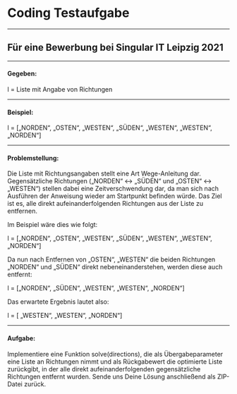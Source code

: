 # Coding Testaufgabe
-------------------------------------------------
## Für eine Bewerbung bei Singular IT Leipzig 2021

--------------------------------------------------------------
#### Gegeben:
l = Liste mit Angabe von Richtungen

--------------------------------------------------------------
#### Beispiel:
l = [„NORDEN“, „OSTEN“, „WESTEN“, „SÜDEN“, „WESTEN“, „WESTEN“, „NORDEN“]

--------------------------------------------------------------
#### Problemstellung:

Die Liste mit Richtungsangaben stellt eine Art Wege-Anleitung dar. 
Gegensätzliche Richtungen („NORDEN“ <-> „SÜDEN“ und „OSTEN“ <-> „WESTEN“) stellen dabei eine
Zeitverschwendung dar, da man sich nach Ausführen der Anweisung wieder am
Startpunkt befinden würde. 
Das Ziel ist es, alle direkt aufeinanderfolgenden Richtungen aus der Liste zu entfernen.

Im Beispiel wäre dies wie folgt:

l = [„NORDEN“, „OSTEN“, „WESTEN“, „SÜDEN“, „WESTEN“, „WESTEN“, „NORDEN“]

Da nun nach Entfernen von „OSTEN“, „WESTEN“ die beiden Richtungen „NORDEN“ und
„SÜDEN“ direkt nebeneinanderstehen, werden diese auch entfernt:

l = [„NORDEN“, „SÜDEN“, „WESTEN“, „WESTEN“, „NORDEN“]

Das erwartete Ergebnis lautet also:

l = [ „WESTEN“, „WESTEN“, „NORDEN“]

--------------------------------------------------------------
#### Aufgabe:
Implementiere eine Funktion solve(directions), die als Übergabeparameter eine Liste an
Richtungen nimmt und als Rückgabewert die optimierte Liste zurückgibt, in der alle direkt
aufeinanderfolgenden gegensätzliche Richtungen entfernt wurden. Sende uns Deine
Lösung anschließend als ZIP-Datei zurück.